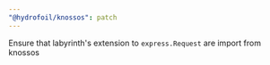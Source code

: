 ```yaml
---
"@hydrofoil/knossos": patch
---
```


Ensure that labyrinth's extension to `express.Request` are import from knossos
